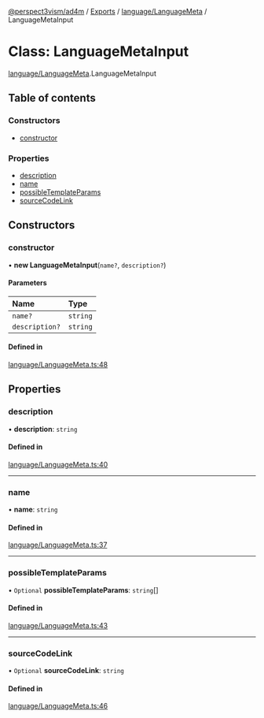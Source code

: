 [@perspect3vism/ad4m](../README.md) / [Exports](../modules.md) / [language/LanguageMeta](../modules/language_LanguageMeta.md) / LanguageMetaInput

# Class: LanguageMetaInput

[language/LanguageMeta](../modules/language_LanguageMeta.md).LanguageMetaInput

## Table of contents

### Constructors

- [constructor](language_LanguageMeta.LanguageMetaInput.md#constructor)

### Properties

- [description](language_LanguageMeta.LanguageMetaInput.md#description)
- [name](language_LanguageMeta.LanguageMetaInput.md#name)
- [possibleTemplateParams](language_LanguageMeta.LanguageMetaInput.md#possibletemplateparams)
- [sourceCodeLink](language_LanguageMeta.LanguageMetaInput.md#sourcecodelink)

## Constructors

### constructor

• **new LanguageMetaInput**(`name?`, `description?`)

#### Parameters

| Name | Type |
| :------ | :------ |
| `name?` | `string` |
| `description?` | `string` |

#### Defined in

[language/LanguageMeta.ts:48](https://github.com/perspect3vism/ad4m/blob/2628235/src/language/LanguageMeta.ts#L48)

## Properties

### description

• **description**: `string`

#### Defined in

[language/LanguageMeta.ts:40](https://github.com/perspect3vism/ad4m/blob/2628235/src/language/LanguageMeta.ts#L40)

___

### name

• **name**: `string`

#### Defined in

[language/LanguageMeta.ts:37](https://github.com/perspect3vism/ad4m/blob/2628235/src/language/LanguageMeta.ts#L37)

___

### possibleTemplateParams

• `Optional` **possibleTemplateParams**: `string`[]

#### Defined in

[language/LanguageMeta.ts:43](https://github.com/perspect3vism/ad4m/blob/2628235/src/language/LanguageMeta.ts#L43)

___

### sourceCodeLink

• `Optional` **sourceCodeLink**: `string`

#### Defined in

[language/LanguageMeta.ts:46](https://github.com/perspect3vism/ad4m/blob/2628235/src/language/LanguageMeta.ts#L46)
